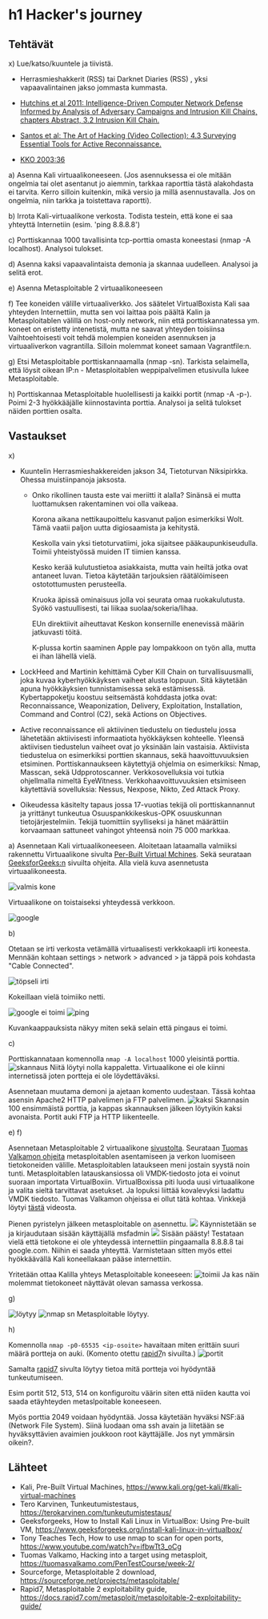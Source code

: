 # h1 Hacker's journey

## Tehtävät

x) Lue/katso/kuuntele ja tiivistä.

- Herrasmieshakkerit (RSS) tai Darknet Diaries (RSS) , yksi vapaavalintainen jakso jommasta kummasta.

- [Hutchins et al 2011: Intelligence-Driven Computer Network Defense Informed by Analysis of Adversary Campaigns and Intrusion Kill Chains, chapters Abstract, 3.2 Intrusion Kill Chain.](https://lockheedmartin.com/content/dam/lockheed-martin/rms/documents/cyber/LM-White-Paper-Intel-Driven-Defense.pdf)

- [Santos et al: The Art of Hacking (Video Collection): 4.3 Surveying Essential Tools for Active Reconnaissance.](https://learning.oreilly.com/videos/the-art-of/9780135767849/9780135767849-SPTT_04_00/)

- [KKO 2003:36](https://finlex.fi/fi/oikeus/kko/kko/2003/20030036)

a) Asenna Kali virtuaalikoneeseen. (Jos asennuksessa ei ole mitään ongelmia tai olet asentanut jo aiemmin, tarkkaa raporttia tästä alakohdasta ei tarvita. Kerro silloin kuitenkin, mikä versio ja millä asennustavalla. Jos on ongelmia, niin tarkka ja toistettava raportti).

b) Irrota Kali-virtuaalikone verkosta. Todista testein, että kone ei saa yhteyttä Internetiin (esim. 'ping 8.8.8.8')

c) Porttiskannaa 1000 tavallisinta tcp-porttia omasta koneestasi (nmap -A localhost). Analysoi tulokset.

d) Asenna kaksi vapaavalintaista demonia ja skannaa uudelleen. Analysoi ja selitä erot.

e) Asenna Metasploitable 2 virtuaalikoneeseen

f) Tee koneiden välille virtuaaliverkko. Jos säätelet VirtualBoxista
Kali saa yhteyden Internettiin, mutta sen voi laittaa pois päältä
Kalin ja Metasploitablen välillä on host-only network, niin että porttiskannatessa ym. koneet on eristetty intenetistä, mutta ne saavat yhteyden toisiinsa
Vaihtoehtoisesti voit tehdä molempien koneiden asennuksen ja virtuaaliverkon vagrantilla. Silloin molemmat koneet samaan Vagrantfile:n.

g) Etsi Metasploitable porttiskannaamalla (nmap -sn). Tarkista selaimella, että löysit oikean IP:n - Metasploitablen weppipalvelimen etusivulla lukee Metasploitable.

h) Porttiskannaa Metasploitable huolellisesti ja kaikki portit (nmap -A -p-). Poimi 2-3 hyökkääjälle kiinnostavinta porttia. Analysoi ja selitä tulokset näiden porttien osalta.

## Vastaukset

x)

- Kuuntelin Herrasmieshakkereiden jakson 34, Tietoturvan Niksipirkka. Ohessa muistiinpanoja jaksosta.
    - Onko rikollinen tausta este vai meriitti it alalla? Sinänsä ei mutta luottamuksen rakentaminen voi olla vaikeaa. 

      Korona aikana nettikaupoittelu kasvanut paljon esimerkiksi Wolt. Tämä vaatii paljon uutta digiosaamista ja kehitystä. 

      Keskolla vain yksi tietoturvatiimi, joka sijaitsee pääkaupunkiseudulla. Toimii yhteistyössä muiden IT tiimien kanssa. 

      Kesko kerää kulutustietoa asiakkaista, mutta vain heiltä jotka ovat antaneet luvan. Tietoa käytetään tarjouksien räätälöimiseen ostotottumusten perusteella. 

      Kruoka äpissä ominaisuus jolla voi seurata omaa ruokakulutusta. Syökö vastuullisesti, tai liikaa suolaa/sokeria/lihaa. 

      EUn direktiivit aiheuttavat Keskon konsernille enenevissä määrin jatkuvasti töitä. 

      K-plussa kortin saaminen Apple pay lompakkoon on työn alla, mutta ei ihan lähellä vielä. 


- LockHeed and Martinin kehittämä Cyber Kill Chain on turvallisuusmalli, joka kuvaa kyberhyökkäyksen vaiheet alusta loppuun. Sitä käytetään apuna hyökkäyksien tunnistamisessa sekä estämisessä. Kybertappoketju koostuu seitsemästä kohddasta jotka ovat: Reconnaissance, Weaponization, Delivery, Exploitation, Installation, Command and Control (C2), sekä Actions on Objectives.
  
- Active reconnaissance eli aktiivinen tiedustelu on tiedustelu jossa lähetetään aktiivisesti informaatiota hyökkäyksen kohteelle. Yleensä aktiivisen tiedustelun vaiheet ovat jo yksinään lain vastaisia. Aktiivista tiedustelua on esimerkiksi porttien skannaus, sekä haavoittuvuuksien etsiminen. Porttiskannaukseen käytettyjä ohjelmia on esimerkiksi: Nmap, Masscan, sekä Udpprotoscanner. Verkkosovelluksia voi tutkia ohjellmalla nimeltä EyeWitness. Verkkohaavoittuvuuksien etsimiseen käytettäviä sovelluksia: Nessus, Nexpose, Nikto, Zed Attack Proxy. 

- Oikeudessa käsitelty tapaus jossa 17-vuotias tekijä oli porttiskannannut ja yrittänyt tunkeutua Osuuspankkikeskus-OPK osuuskunnan tietojärjestelmiin. Tekijä tuomittiin syylliseksi ja hänet määrättiin korvaamaan sattuneet vahingot yhteensä noin 75 000 markkaa.

a) 
Asennetaan Kali virtuaalikoneeseen. Aloitetaan lataamalla valmiiksi rakennettu Virtuaalikone sivulta [Per-Built Virtual Mchines](https://www.kali.org/get-kali/#kali-virtual-machines). Sekä seurataan [GeeksforGeeks:n](https://www.geeksforgeeks.org/install-kali-linux-in-virtualbox/) sivuilta ohjeita.
Alla vielä kuva asennetusta virtuaalikoneesta. 

![valmis kone](https://github.com/user-attachments/assets/6802edbe-fc04-4a56-a1d6-1b88b4826ce0)

Virtuaalikone on toistaiseksi yhteydessä verkkoon.

![google](https://github.com/user-attachments/assets/ba6a01e8-f2e5-46f2-a24c-bf0003536576)

b) 

Otetaan se irti verkosta vetämällä virtuaalisesti verkkokaapli irti koneesta. Mennään kohtaan settings > network > advanced > ja täppä pois kohdasta "Cable Connected".

![töpseli irti](https://github.com/user-attachments/assets/a49830e8-0c94-40f0-bbc7-8a73529813fb)

Kokeillaan vielä toimiiko netti.

![google ei toimi](https://github.com/user-attachments/assets/54f61e2a-f7e1-4deb-8a5a-fea438a5c3cf)
![ping](https://github.com/user-attachments/assets/2ac3d184-d716-4d01-8f6d-fb54c8e502a8)

Kuvankaappauksista näkyy miten sekä selain että pingaus ei toimi.

c) 

Porttiskannataan komennolla `nmap -A localhost` 1000 yleisintä porttia. 
![skannaus](https://github.com/user-attachments/assets/d45fcead-ccf6-4a26-8be1-719e9fdc720a)
Niitä löytyi nolla kappaletta. Virtuaalikone ei ole kiinni internetissä joten portteja ei ole löydettäväksi. 

Asennetaan muutama demoni ja ajetaan komento uudestaan. Tässä kohtaa asensin Apache2 HTTP palvelimen ja FTP palvelimen. 
![kaksi](https://github.com/user-attachments/assets/4b8ba94b-aa16-41f2-8821-f0e6c748ae94)
Skannasin 100 ensimmäistä porttia, ja kappas skannauksen jälkeen löytyikin kaksi avonaista. Portit auki FTP ja HTTP liikenteelle. 

e) 
f) 

Asennetaan Metasploitable 2 virtuaalikone [sivustolta](https://sourceforge.net/projects/metasploitable/). Seurataan [Tuomas Valkamon ohjeita](https://tuomasvalkamo.com/PenTestCourse/week-2/) metasploitablen asentamiseen ja verkon luomiseen tietokoneiden välille. Metasploitablen lataukseen meni jostain syystä noin tunti. Metasploitablen latauskansiossa oli VMDK-tiedosto jota ei voinut suoraan importata VirtualBoxiin. VirtualBoxissa piti luoda uusi virtuaalikone ja valita sieltä tarvittavat asetukset. Ja lopuksi liittää kovalevyksi ladattu VMDK tiedosto. Tuomas Valkamon ohjeissa ei ollut tätä kohtaa. Vinkkejä löytyi [tästä](https://www.youtube.com/watch?v=8ezWLmZr8A4) videosta.

Pienen pyristelyn jälkeen metasploitable on asennettu. 
![](https://github.com/user-attachments/assets/ed75339b-84be-4119-ac8c-aff95c55a8c5)
Käynnistetään se ja kirjaudutaan sisään käyttäjällä msfadmin
![](https://github.com/user-attachments/assets/5acbf0d5-1122-49df-8ee2-65f547c43665)
Sisään päästy! Testataan vielä että tietokone ei ole yhteydessä internettiin pingaamalla 8.8.8.8 tai google.com. Niihin ei saada yhteyttä. Varmistetaan sitten myös ettei hyökkäävällä Kali koneellakaan pääse internettiin.

Yritetään ottaa Kalilla yhteys Metasploitable koneeseen:
![toimii](https://github.com/user-attachments/assets/aac4012f-28a5-44a6-ac33-6cefb72fd092)
Ja kas näin molemmat tietokoneet näyttävät olevan samassa verkossa.

g) 

![löytyy](https://github.com/user-attachments/assets/ea2f73e1-6cb3-424b-8d9d-af5d588cc2fd)
![nmap sn](https://github.com/user-attachments/assets/28ec1380-5ce6-4c8a-bd41-c7971de463f5)
Metasploitable löytyy. 

h)

Komennolla `nmap -p0-65535 <ip-osoite>` havaitaan miten erittäin suuri määrä portteja on auki. (Komento otettu [rapid7](https://docs.rapid7.com/metasploit/metasploitable-2-exploitability-guide/)n sivuilta.)
![portit](https://github.com/user-attachments/assets/dfb9e056-4d2f-4aeb-9c43-9a9f451c45cd)

Samalta [rapid7](https://docs.rapid7.com/metasploit/metasploitable-2-exploitability-guide/) sivulta löytyy tietoa mitä portteja voi hyödyntää tunkeutumiseen.

Esim portit 512, 513, 514 on konfiguroitu väärin siten että niiden kautta voi saada etäyhteyden metaslpoitable koneeseen. 

Myös porttia 2049 voidaan hyödyntää. Jossa käytetään hyväksi NSF:ää (Network File System). Siinä luodaan oma ssh avain ja liitetään se hyväksyttävien avaimien joukkoon root käyttäjälle. Jos nyt ymmärsin oikein?.

## Lähteet

- Kali, Pre-Built Virtual Machines, https://www.kali.org/get-kali/#kali-virtual-machines
- Tero Karvinen, Tunkeutumistestaus, https://terokarvinen.com/tunkeutumistestaus/
- Geeksforgeeks, How to Install Kali Linux in VirtualBox: Using Pre-built VM, https://www.geeksforgeeks.org/install-kali-linux-in-virtualbox/
- Tony Teaches Tech, How to use nmap to scan for open ports, https://www.youtube.com/watch?v=ifbwTt3_oCg
- Tuomas Valkamo, Hacking into a target using metasploit, https://tuomasvalkamo.com/PenTestCourse/week-2/
- Sourceforge, Metasploitable 2 download, https://sourceforge.net/projects/metasploitable/
- Rapid7, Metasploitable 2 exploitability guide, https://docs.rapid7.com/metasploit/metasploitable-2-exploitability-guide/



